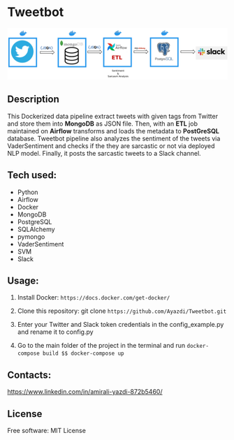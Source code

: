 # Tweetbot
![data pipeline](./pipeline.png)
## Description
This Dockerized data pipeline extract tweets with given tags from Twitter and store them into **MongoDB** as JSON file. Then, with an **ETL** job maintained on **Airflow** transforms and loads the metadata to **PostGreSQL** database. Tweetbot pipeline also analyzes the sentiment of the tweets via VaderSentiment and checks if the they are sarcastic or not via deployed NLP model. Finally, it posts the sarcastic tweets to a Slack channel.

## Tech used:
- Python
- Airflow
- Docker
- MongoDB
- PostgreSQL
- SQLAlchemy
- pymongo
- VaderSentiment
- SVM
- Slack

## Usage:
1. Install Docker:
`https://docs.docker.com/get-docker/ `



2. Clone this repository: git clone
`https://github.com/Ayazdi/Tweetbot.git`

3. Enter your Twitter and Slack token credentials in the config_example.py and rename it to config.py

4. Go to the main folder of the project in the terminal and run
`docker-compose build $$ docker-compose up`

## Contacts:
https://www.linkedin.com/in/amirali-yazdi-872b5460/

## License
Free software: MIT License
